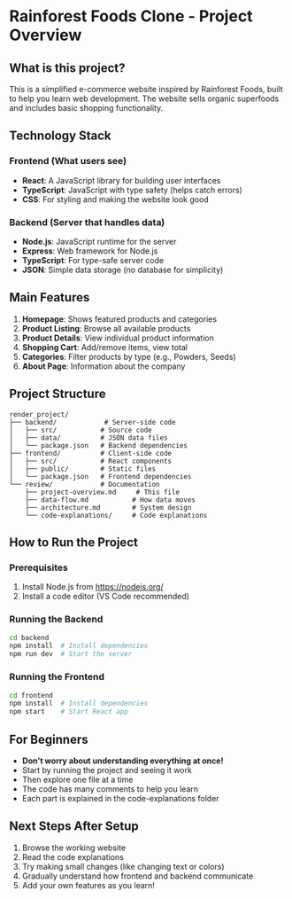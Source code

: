 # Rainforest Foods Clone - Project Overview

## What is this project?

This is a simplified e-commerce website inspired by Rainforest Foods, built to help you learn web development. The website sells organic superfoods and includes basic shopping functionality.

## Technology Stack

### Frontend (What users see)
- **React**: A JavaScript library for building user interfaces
- **TypeScript**: JavaScript with type safety (helps catch errors)
- **CSS**: For styling and making the website look good

### Backend (Server that handles data)
- **Node.js**: JavaScript runtime for the server
- **Express**: Web framework for Node.js
- **TypeScript**: For type-safe server code
- **JSON**: Simple data storage (no database for simplicity)

## Main Features

1. **Homepage**: Shows featured products and categories
2. **Product Listing**: Browse all available products
3. **Product Details**: View individual product information
4. **Shopping Cart**: Add/remove items, view total
5. **Categories**: Filter products by type (e.g., Powders, Seeds)
6. **About Page**: Information about the company

## Project Structure

```
render_project/
├── backend/            # Server-side code
│   ├── src/           # Source code
│   ├── data/          # JSON data files
│   └── package.json   # Backend dependencies
├── frontend/          # Client-side code
│   ├── src/           # React components
│   ├── public/        # Static files
│   └── package.json   # Frontend dependencies
└── review/            # Documentation
    ├── project-overview.md     # This file
    ├── data-flow.md           # How data moves
    ├── architecture.md        # System design
    └── code-explanations/     # Code explanations
```

## How to Run the Project

### Prerequisites
1. Install Node.js from https://nodejs.org/
2. Install a code editor (VS Code recommended)

### Running the Backend
```bash
cd backend
npm install  # Install dependencies
npm run dev  # Start the server
```

### Running the Frontend
```bash
cd frontend
npm install  # Install dependencies
npm start    # Start React app
```

## For Beginners

- **Don't worry about understanding everything at once!**
- Start by running the project and seeing it work
- Then explore one file at a time
- The code has many comments to help you learn
- Each part is explained in the code-explanations folder

## Next Steps After Setup

1. Browse the working website
2. Read the code explanations
3. Try making small changes (like changing text or colors)
4. Gradually understand how frontend and backend communicate
5. Add your own features as you learn! 